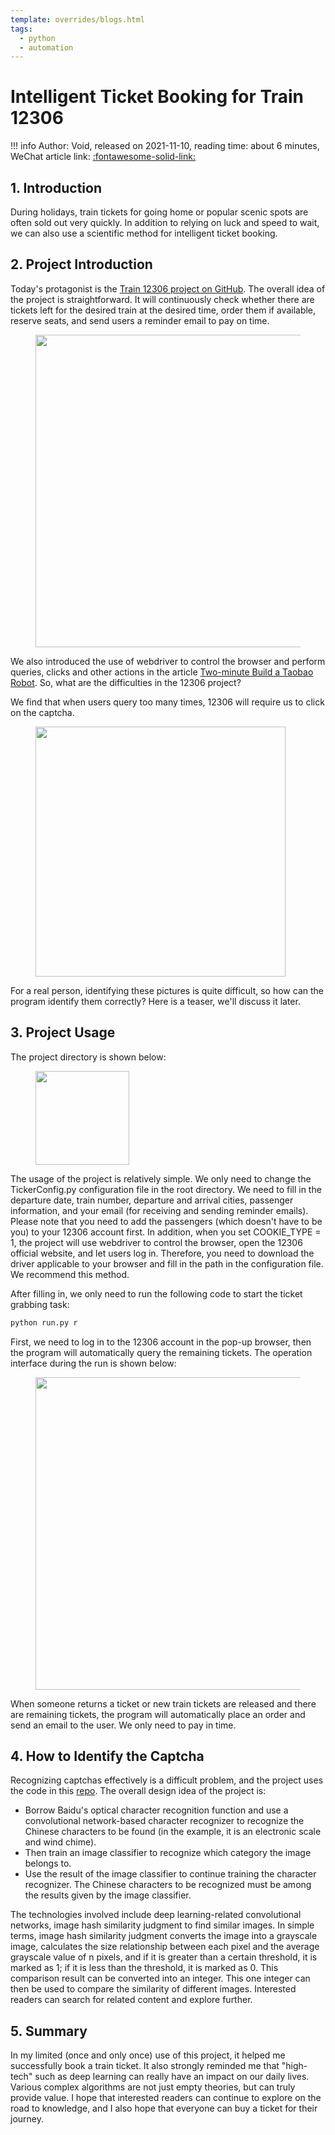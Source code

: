 ```yaml
---
template: overrides/blogs.html
tags:
  - python
  - automation
---
```


# Intelligent Ticket Booking for Train 12306

!!! info
    Author: Void, released on 2021-11-10, reading time: about 6 minutes, WeChat article link: [:fontawesome-solid-link:](https://mp.weixin.qq.com/s/FDdWnVcgKbWpEQOqsyshxg)

## 1. Introduction

During holidays, train tickets for going home or popular scenic spots are often sold out very quickly. In addition to relying on luck and speed to wait, we can also use a scientific method for intelligent ticket booking.

## 2. Project Introduction

Today's protagonist is the [Train 12306 project on GitHub](https://github.com/testerSunshine/12306 'Train 12306 project '). The overall idea of the project is straightforward. It will continuously check whether there are tickets left for the desired train at the desired time, order them if available, reserve seats, and send users a reminder email to pay on time.

<figure>
  <img src="https://cdn.jsdelivr.net/gh/BulletTech2021/Pics/img/12306_3.png" width="500" />
</figure>

We also introduced the use of webdriver to control the browser and perform queries, clicks and other actions in the article [Two-minute Build a Taobao Robot](https://mp.weixin.qq.com/s/du-t9DyeC2INQsXg1m1xOQ). So, what are the difficulties in the 12306 project? 

We find that when users query too many times, 12306 will require us to click on the captcha.

<figure>
  <img src="https://cdn.jsdelivr.net/gh/BulletTech2021/Pics/img/12306_2.png" width="400" />
</figure>

For a real person, identifying these pictures is quite difficult, so how can the program identify them correctly? Here is a teaser, we'll discuss it later.

## 3. Project Usage

The project directory is shown below:

<figure>
  <img src="https://cdn.jsdelivr.net/gh/BulletTech2021/Pics/img/12306_1.png" width="150" />
</figure>

The usage of the project is relatively simple. We only need to change the TickerConfig.py configuration file in the root directory. We need to fill in the departure date, train number, departure and arrival cities, passenger information, and your email (for receiving and sending reminder emails). Please note that you need to add the passengers (which doesn't have to be you) to your 12306 account first. In addition, when you set COOKIE_TYPE = 1, the project will use webdriver to control the browser, open the 12306 official website, and let users log in. Therefore, you need to download the driver applicable to your browser and fill in the path in the configuration file. We recommend this method.

After filling in, we only need to run the following code to start the ticket grabbing task:

```python
python run.py r
```

First, we need to log in to the 12306 account in the pop-up browser, then the program will automatically query the remaining tickets. The operation interface during the run is shown below:

<figure>
  <img src="https://cdn.jsdelivr.net/gh/BulletTech2021/Pics/img/12306_4.png" width="500" />
</figure>

When someone returns a ticket or new train tickets are released and there are remaining tickets, the program will automatically place an order and send an email to the user. We only need to pay in time.

## 4. How to Identify the Captcha

Recognizing captchas effectively is a difficult problem, and the project uses the code in this [repo](https://github.com/zhaipro/easy12306). The overall design idea of the project is:

- Borrow Baidu's optical character recognition function and use a convolutional network-based character recognizer to recognize the Chinese characters to be found (in the example, it is an electronic scale and wind chime).
- Then train an image classifier to recognize which category the image belongs to.
- Use the result of the image classifier to continue training the character recognizer. The Chinese characters to be recognized must be among the results given by the image classifier.

The technologies involved include deep learning-related convolutional networks, image hash similarity judgment to find similar images. In simple terms, image hash similarity judgment converts the image into a grayscale image, calculates the size relationship between each pixel and the average grayscale value of n pixels, and if it is greater than a certain threshold, it is marked as 1; if it is less than the threshold, it is marked as 0. This comparison result can be converted into an integer. This one integer can then be used to compare the similarity of different images. Interested readers can search for related content and explore further.

## 5. Summary

In my limited (once and only once) use of this project, it helped me successfully book a train ticket. It also strongly reminded me that "high-tech" such as deep learning can really have an impact on our daily lives. Various complex algorithms are not just empty theories, but can truly provide value. I hope that interested readers can continue to explore on the road to knowledge, and I also hope that everyone can buy a ticket for their journey.

